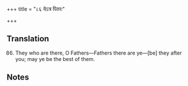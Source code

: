 +++
title = "८६ येऽत्र पितरः"

+++
## Translation
86. They who are there, O Fathers—Fathers there are ye—\[be\] they after  
you; may ye be the best of them.

## Notes

